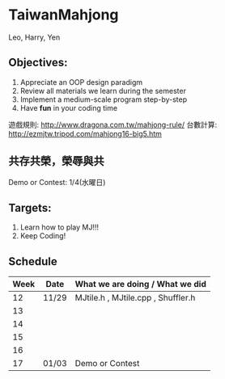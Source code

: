 # TaiwanMahjong
Leo, Harry, Yen

## Objectives:
1. Appreciate an OOP design paradigm
2. Review all materials we learn during the semester
3. Implement a medium-scale program step-by-step
4. Have **fun** in your coding time

遊戲規則: http://www.dragona.com.tw/mahjong-rule/
台數計算: http://ezmjtw.tripod.com/mahjong16-big5.htm

## 共存共榮，榮辱與共

Demo or Contest: 1/4(水曜日)

## Targets:
1. Learn how to play MJ!!!
2. Keep Coding!

## Schedule
| Week | Date  | What we are doing / What we did                          |
| ---- | ----- | -------------------------------------------------------- |
| 12   | 11/29 | MJtile.h , MJtile.cpp , Shuffler.h                       |
| 13   |||
| 14   |||
| 15   |||
| 16   |||
| 17   | 01/03 | Demo or Contest |
